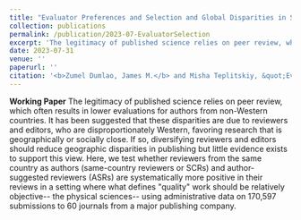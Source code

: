 ```yaml
---
title: "Evaluator Preferences and Selection and Global Disparities in Science Publishing"
collection: publications
permalink: /publication/2023-07-EvaluatorSelection
excerpt: 'The legitimacy of published science relies on peer review, which often results in lower evaluations for authors from non-Western countries. It has been suggested that these disparities are due to reviewers and editors, who are disproportionately Western, favoring research that is geographically or socially close. If so, diversifying reviewers and editors should reduce geographic disparities in publishing but little evidence exists to support this view. Here, we test whether reviewers from the same country as authors (same-country reviewers or SCRs) and author-suggested reviewers (ASRs) are systematically more positive in their reviews in a setting where what defines "quality" work should be relatively objective-- the physical sciences-- using administrative data on 170,597 submissions to 60 journals from a major publishing company.'
date: 2023-07-31
venue: ''
paperurl: ''
citation: '<b>Zumel Dumlao, James M.</b> and Misha Teplitskiy, &quot;Evaluator Preferences and Selection and Global Disparities in Science Publishing&quot; (2023).'
---
```

<b>Working Paper</b> The legitimacy of published science relies on peer review, which often results in lower evaluations for authors from non-Western countries. It has been suggested that these disparities are due to reviewers and editors, who are disproportionately Western, favoring research that is geographically or socially close. If so, diversifying reviewers and editors should reduce geographic disparities in publishing but little evidence exists to support this view. Here, we test whether reviewers from the same country as authors (same-country reviewers or SCRs) and author-suggested reviewers (ASRs) are systematically more positive in their reviews in a setting where what defines "quality" work should be relatively objective-- the physical sciences-- using administrative data on 170,597 submissions to 60 journals from a major publishing company.